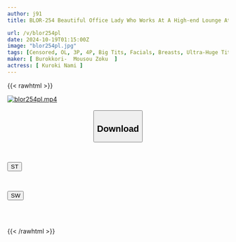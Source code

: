 ```yaml
---
author: j91
title: BLOR-254 Beautiful Office Lady Who Works At A High-end Lounge At Night. She Had A Calm And Relaxed Vibe, But She Was Completely Seduced By A Pleasure-enhancing Massage And A Huge Cock.

url: /v/blor254pl
date: 2024-10-19T01:15:00Z
image: "blor254pl.jpg"
tags: [Censored, OL, 3P, 4P, Big Tits, Facials, Breasts, Ultra-Huge Tits, Huge Cock	]
maker: [ Burokkori-  Mousou Zoku  ]
actress: [ Kuroki Nami ]
---
```



{{< rawhtml >}}

<div class="video" data-videoid="qrxVM0WQvOfzr2V">
    <a href="javascript:;">
        <img src="/v/blor254pl/blor254pl.jpg" width="WIDTH" height="HEIGHT" alt="blor254pl.mp4" loading="lazy">
    </a>
</div>

<script type="text/javascript" src="https://j91.asia/asset/on-demand-st.js"></script>

<br>
  <link rel="stylesheet" href="https://j91.asia/asset/bs5.css">
  
  <center>
  <button class="btn btn-primary" type="button" data-bs-toggle="collapse" data-bs-target=".multi-collapse" aria-expanded="false" aria-controls="multiCollapseExample1 multiCollapseExample2"><h2>Download</h2></button></center>
</p>
<div class="row">
  <div class="col">
    <div class="collapse multi-collapse" id="multiCollapseExample1">
      <div class="card card-body">
	      	      <br>
<div class="buttons">  
<p><a href="/v/blor254pl/st.html" target="_blank"><button class="btn-hover color-3"><i class="fa fa-download"></i> ST</button></a></p></div>
    </div>
  </div>
</div>
  <div class="col">
    <div class="collapse multi-collapse" id="multiCollapseExample2">
      <div class="card card-body">
	      <br>
<div class="buttons">
<p><a href="/v/blor254pl/sw.html" target="_blank"><button class="btn-hover color-2"><i class="fa fa-download"></i> SW</button></a></p></div>
<br><br>
      </div>
    </div>
  </div>
</div>

{{< /rawhtml >}}